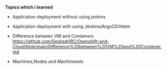 **Topics which i learned**

- Application deployment without using jenkins
- Application deployment with using Jenkins/ArgoCD/Helm
- Difference between VM and Containers
   https://github.com/SeshadriRC/Openshift-and-Cloud/blob/main/Difference%20between%20VM%20and%20Container.md
  
- Machines,Nodes and Machinesets
